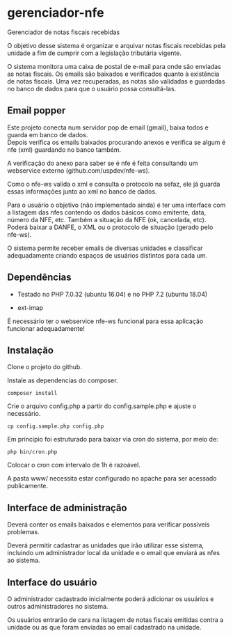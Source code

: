 # gerenciador-nfe
Gerenciador de notas fiscais recebidas

O objetivo desse sistema é organizar e arquivar notas fiscais recebidas pela unidade a fim de cumprir com a legislação tributária vigente.

O sistema monitora uma caixa de postal de e-mail para onde são enviadas as notas fiscais. Os emails são baixados e verificados quanto à existência de notas fiscais. Uma vez recuperadas, as notas são validadas e guardadas no banco de dados para que o usuário possa consultá-las.


## Email popper

Este projeto conecta num servidor pop de email (gmail), baixa todos e guarda em banco de dados.\
Depois verifica os emails baixados procurando anexos e verifica se algum é nfe (xml) guardando no banco também.

A verificação do anexo para saber se é nfe é feita consultando um webservice externo (github.com/uspdev/nfe-ws).

Como o nfe-ws valida o xml e consulta o protocolo na sefaz, ele já guarda essas informações junto ao xml no banco de dados.

Para o usuário o objetivo (não implementado ainda) é ter uma interface com a listagem das nfes contendo os dados básicos como emitente, data, número da NFE, etc. Também a situação da NFE (ok, cancelada, etc). Poderá baixar a DANFE, o XML ou o protocolo de situação (gerado pelo nfe-ws).

O sistema permite receber emails de diversas unidades e classificar adequadamente criando espaços de usuários distintos para cada um.

## Dependências

* Testado no PHP 7.0.32 (ubuntu 16.04) e no PHP 7.2 (ubuntu 18.04)

* ext-imap

É necessário ter o webservice nfe-ws funcional para essa aplicação funcionar adequadamente!

## Instalação

Clone o projeto do github.

Instale as dependencias do composer.

    composer install

Crie o arquivo config.php a partir do config.sample.php e ajuste o necessário.
    
    cp config.sample.php config.php

Em princípio foi estruturado para baixar via cron do sistema, por meio de:

    php bin/cron.php
    
Colocar o cron com intervalo de 1h é razoável.

A pasta www/ necessita estar configurado no apache para ser acessado publicamente.

## Interface de administração

Deverá conter os emails baixados e elementos para verificar possíveis problemas.

Deverá permitir cadastrar as unidades que irão utilizar esse sistema, incluindo um administrador local da unidade e o email que enviará as nfes ao sistema.

## Interface do usuário

O administrador cadastrado inicialmente poderá adicionar os usuários e outros administradores no sistema.

Os usuários entrarão de cara na listagem de notas fiscais emitidas contra a unidade ou as que foram enviadas ao email cadastrado na unidade.
